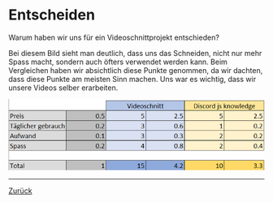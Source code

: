 # Entscheiden

Warum haben wir uns für ein Videoschnittprojekt entschieden?
 

Bei diesem Bild sieht man deutlich, dass uns das Schneiden, nicht nur mehr Spass macht, sondern auch öfters verwendet werden kann. Beim Vergleichen haben wir absichtlich diese Punkte genommen, da wir dachten, dass diese Punkte am meisten Sinn machen. Uns war es wichtig, dass wir unsere Videos selber erarbeiten.

![Nutzwertanalyse](assets/Nutzwertanalyse.png)

--------------------------------------------------------------------------
[Zurück](README.md)